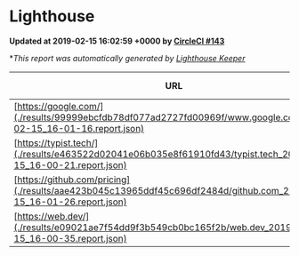 
# Lighthouse

**Updated at 2019-02-15 16:02:59 +0000 by [CircleCI #143](https://circleci.com/gh/ItinerisLtd/lighthouse-keeper-example/143)**

**This report was automatically generated by [Lighthouse Keeper](https://github.com/itinerisltd/lighthouse-keeper)*

| URL | Performance | Accessibility | Best Practices | SEO | PWA | Updated At |
| --- | --- | --- | --- | --- | --- | --- |
| [https://google.com/](./results/99999ebcfdb78df077ad2727fd00969f/www.google.com_2019-02-15_16-01-16.report.json) | 0.95 | 0.71 | 0.93 | 0.8 | 0.58 | 2019-02-15T16:01:16.345Z |
| [https://typist.tech/](./results/e463522d02041e06b035e8f61910fd43/typist.tech_2019-02-15_16-00-21.report.json) | 0.96 | 0.8 | 0.71 | 1 | 0.58 | 2019-02-15T16:00:21.377Z |
| [https://github.com/pricing](./results/aae423b045c13965ddf45c696df2484d/github.com_2019-02-15_16-01-26.report.json) | 0.39 | 0.89 | 0.93 | 0.9 | 0.58 | 2019-02-15T16:01:26.453Z |
| [https://web.dev/](./results/e09021ae7f54dd9f3b549cb0bc165f2b/web.dev_2019-02-15_16-00-35.report.json) | 0.89 | 0.93 | 1 | 0.91 | 1 | 2019-02-15T16:00:35.675Z |
